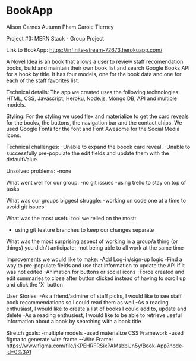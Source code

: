 # BookApp
Alison Carnes
Autumn Pham
Carole Tierney

Project #3: MERN Stack - Group Project

Link to BookApp: https://infinite-stream-72673.herokuapp.com/
  
A Novel Idea is an book that allows a user to review staff recomendation books, build and maintain their own book list and search Google Books API for a book by title. It has four models, one for the book data and one for each of the staff favorites list.

Technical details:
The app we created uses the following technologies: HTML, CSS, Javascript, Heroku, Node.js, Mongo DB, API and multiple models.

Styling:
For the styling we used flex and materialize to get the card reveals for the books, the buttons, the navigation bar and the contact chips.  We used Google Fonts for the font and Font Awesome for the Social Media Icons.

Technical challenges:
-Unable to expand the boook card reveal.
-Unable to successfully pre-populate the edit fields and update them with the defaultValue.

Unsolved problems:
-none

What went well for our group:
-no git issues
-using trello to stay on top of tasks

What was our groups biggest struggle:
-working on code one at a time to avoid git issues

What was the most useful tool we relied on the most:
- using git feature branches to keep our changes separate 

What was the most surprising aspect of working in a group/a thing (or things) you didn't anticipate:
-not being able to all work at the same time

Improvements we would like to make:
-Add Log-in/sign-up logic
-Find a way to pre-populate fields and use that information to update the API if it was not edited
-Animation for buttons or social icons
-Force created and edit summaries to close after button clicked instead of having to scroll up and click the 'X' button

User Stories:
-As a friend/admirer of staff picks, I would like to see staff book recommendations so I could read them as well
-As a reading enthusiast, I would like to create a list of books I could add to, update and delete
-As a reading enthusiest, I would like to be able to retrieve useful information about a book by searching with a book title

Stretch goals:
-multiple models
-used materialize CSS Framework
-used figma to generate wire frame 
--Wire Frame:  https://www.figma.com/file/jKPEHRFRSixPAMsbbiJn5y/Book-App?node-id=0%3A1
